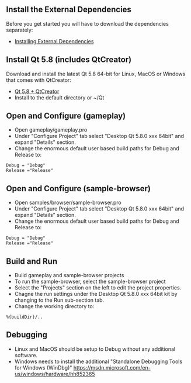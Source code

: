 ## Install the External Dependencies
Before you get started you will have to download the dependencies separately:
* [Installing External Dependencies](Installing-External-Dependencies)

## Install Qt 5.8 (includes QtCreator)
Download and install the latest Qt 5.8 64-bit for Linux, MacOS or Windows that comes with QtCreator:
* [Qt 5.8 + QtCreator](https://www.qt.io/download-open-source/)
* Install to the default directory or ~/Qt

## Open and Configure (gameplay)

* Open gameplay/gameplay.pro
* Under "Configure Project" tab select "Desktop Qt 5.8.0 xxx 64bit" and expand "Details" section.
* Change the enormous default user based build paths for Debug and Release to:
```
Debug = "Debug"
Release ="Release"
```

## Open and Configure (sample-browser)

* Open samples/browser/sample-browser.pro
* Under "Configure Project" tab select "Desktop Qt 5.8.0 xxx 64bit" and expand "Details" section.
* Change the enormous default user based build paths for Debug and Release to:
```
Debug = "Debug"
Release ="Release"
```
## Build and Run

* Build gameplay and sample-browser projects
* To run the sample-browser, select the sample-browser project
* Select the "Projects" section on the left to edit the project properties.
* Chagne the run settings under the Desktop Qt 5.8.0 xxx 64bit kit by changing to the Run sub-section tab.
* Change the working directory to:
```
%{buildDir}/..
```

## Debugging

* Linux and MacOS should be setup to Debug without any additional software.
* Windows needs to install the additional "Standalone Debugging Tools for Windows (WinDbg)"
https://msdn.microsoft.com/en-us/windows/hardware/hh852365






